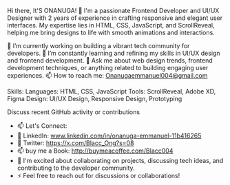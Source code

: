 Hi there, It'S ONANUGA! 👋
I'm a passionate Frontend Developer and UI/UX Designer with 2 years of experience in crafting 
responsive and elegant user interfaces. My expertise lies in HTML, CSS, JavaScript, and ScrollReveal, 
helping me bring designs to life with smooth animations and interactions.

🔭 I’m currently working on building a vibrant tech community for developers.
🌱 I’m constantly learning and refining my skills in UI/UX design and frontend development.
💬 Ask me about web design trends, frontend development techniques, 
or anything related to building engaging user experiences.
📫 How to reach me: Onanugaemmanuel004@gmail.com

Skills:
Languages: HTML, CSS, JavaScript
Tools: ScrollReveal, Adobe XD, Figma
Design: UI/UX Design, Responsive Design, Prototyping

Discuss recent GitHub activity or contributions
- 📫 Let's Connect:
- 👀 LinkedIn: www.linkedin.com/in/onanuga-emmanuel-11b416265
- 👀 Twitter: https://x.com/Blacc_Ong?s=08
- 📫 buy me a Book: http://buymeacoffee.com/Blacc004
- 👀 I'm excited about collaborating on projects, discussing tech ideas, and contributing to the developer community. 
- ⚡ Feel free to reach out for discussions or collaborations!


<!---
Blacc004/Blacc004 is a ✨ special ✨ repository because its `README.md` (this file) appears on your GitHub profile.
You can click the Preview link to take a look at your changes.
--->
